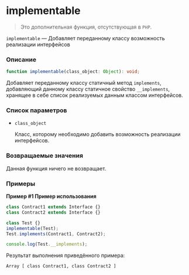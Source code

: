 # implementable

> Это дополнительная функция, отсутствующая в `PHP`.

`implementable` — Добавляет переданному классу возможность реализации
интерфейсов

### Описание

```ts
function implementable(class_object: Object): void;
```

Добавляет переданному классу статичный метод `implements`, добавляющий данному
классу статичное свойство `__implements`, хранящее в себе список реализуемых
данным классом интерфейсов.

### Список параметров

-   `class_object`

    Класс, которому необходимо добавить возможность реализации интерфейсов.

### Возвращаемые значения

Данная функция ничего не возвращает.

### Примеры

**Пример #1 Пример использования**

```js
class Contract1 extends Interface {}
class Contract2 extends Interface {}

class Test {}
implementable(Test);
Test.implements(Contract1, Contract2);

console.log(Test.__implements);
```

Результат выполнения приведённого примера:

    Array [ class Contract1, class Contract2 ]
